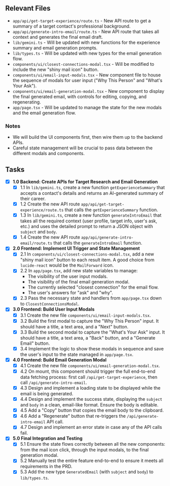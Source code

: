 ## Relevant Files

-   `app/api/get-target-experience/route.ts` - New API route to get a summary of a target contact's professional background.
-   `app/api/generate-intro-email/route.ts` - New API route that takes all context and generates the final email draft.
-   `lib/gemini.ts` - Will be updated with new functions for the experience summary and email generation prompts.
-   `lib/types.ts` - Will be updated with new types for the email generation flow.
-   `components/ui/closest-connections-modal.tsx` - Will be modified to include the new "shiny mail icon" button.
-   `components/ui/email-input-modals.tsx` - New component file to house the sequence of modals for user input ("Why This Person" and "What's Your Ask").
-   `components/ui/email-generation-modal.tsx` - New component to display the final generated email, with controls for editing, copying, and regenerating.
-   `app/page.tsx` - Will be updated to manage the state for the new modals and the email generation flow.

### Notes

-   We will build the UI components first, then wire them up to the backend APIs.
-   Careful state management will be crucial to pass data between the different modals and components.

## Tasks

-   [x] **1.0 Backend: Create APIs for Target Research and Email Generation**
    -   [x] 1.1 In `lib/gemini.ts`, create a new function `getExperienceSummary` that accepts a contact's details and returns an AI-generated summary of their career.
    -   [x] 1.2 Create the new API route `app/api/get-target-experience/route.ts` that calls the `getExperienceSummary` function.
    -   [x] 1.3 In `lib/gemini.ts`, create a new function `generateIntroEmail` that takes all the required context (user profile, target info, user's ask, etc.) and uses the detailed prompt to return a JSON object with `subject` and `body`.
    -   [x] 1.4 Create the new API route `app/api/generate-intro-email/route.ts` that calls the `generateIntroEmail` function.

-   [x] **2.0 Frontend: Implement UI Trigger and State Management**
    -   [x] 2.1 In `components/ui/closest-connections-modal.tsx`, add a new "shiny mail icon" button to each result item. A good choice from `lucide-react` would be the `MailForward` icon.
    -   [x] 2.2 In `app/page.tsx`, add new state variables to manage:
        -   The visibility of the user input modals.
        -   The visibility of the final email generation modal.
        -   The currently selected "closest connection" for the email flow.
        -   The user's answers for "ask" and "why".
    -   [x] 2.3 Pass the necessary state and handlers from `app/page.tsx` down to `ClosestConnectionsModal`.

-   [x] **3.0 Frontend: Build User Input Modals**
    -   [x] 3.1 Create the new file `components/ui/email-input-modals.tsx`.
    -   [x] 3.2 Build the first modal to capture the "Why This Person" input. It should have a title, a text area, and a "Next" button.
    -   [x] 3.3 Build the second modal to capture the "What's Your Ask" input. It should have a title, a text area, a "Back" button, and a "Generate Email" button.
    -   [x] 3.4 Implement the logic to show these modals in sequence and save the user's input to the state managed in `app/page.tsx`.

-   [x] **4.0 Frontend: Build Email Generation Modal**
    -   [x] 4.1 Create the new file `components/ui/email-generation-modal.tsx`.
    -   [x] 4.2 On mount, this component should trigger the full end-to-end data fetching process: first call `/api/get-target-experience`, then call `/api/generate-intro-email`.
    -   [x] 4.3 Design and implement a loading state to be displayed while the email is being generated.
    -   [x] 4.4 Design and implement the success state, displaying the `subject` and `body` in a clean, email-like format. Ensure the body is editable.
    -   [x] 4.5 Add a "Copy" button that copies the email body to the clipboard.
    -   [x] 4.6 Add a "Regenerate" button that re-triggers the `/api/generate-intro-email` API call.
    -   [x] 4.7 Design and implement an error state in case any of the API calls fail.

-   [x] **5.0 Final Integration and Testing**
    -   [x] 5.1 Ensure the state flows correctly between all the new components: from the mail icon click, through the input modals, to the final generation modal.
    -   [x] 5.2 Manually test the entire feature end-to-end to ensure it meets all requirements in the PRD.
    -   [x] 5.3 Add the new type `GeneratedEmail` (with `subject` and `body`) to `lib/types.ts`.

